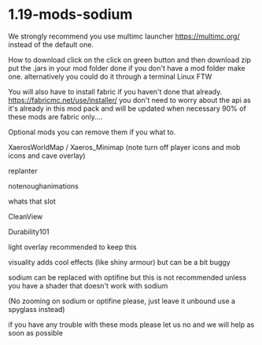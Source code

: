 # 1.19-mods-sodium

We strongly recommend you use multimc launcher https://multimc.org/ instead of the default one.

How to download click on the click on green button and then download zip put the .jars in your mod folder done 
if you don't have a mod folder make one.
alternatively you could do it through a terminal Linux FTW

You will also have to install fabric if you haven't done that already.
https://fabricmc.net/use/installer/ you don't need to worry about the api as it's already in this mod pack and will be updated when necessary 
90% of these mods are fabric only....

Optional mods you can remove them if you what to.

XaerosWorldMap / Xaeros_Minimap (note turn off player icons and mob icons and cave overlay)

replanter

notenoughanimations

whats that slot

CleanView

Durability101 

light overlay recommended to keep this

visuality adds cool effects (like shiny armour) but can be a bit buggy

sodium can be replaced with optifine but this is not recommended unless you have a shader that doesn't work with sodium 

(No zooming on sodium or optifine please, just leave it unbound use a spyglass instead)

if you have any trouble with these mods please let us no and we will help as soon as possible

